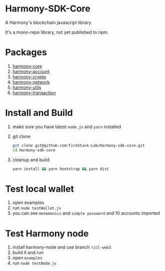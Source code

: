 # Harmony-SDK-Core

A Harmony's blockchain javascript library

It's a mono-repo library, not yet published to npm.

# Packages

1. [harmony-core](https://github.com/FireStack-Lab/Harmony-sdk-core/tree/master/packages/harmony-core)
2. [harmony-account](https://github.com/FireStack-Lab/Harmony-sdk-core/tree/master/packages/harmony-account)
3. [harmony-crypto](https://github.com/FireStack-Lab/Harmony-sdk-core/tree/master/packages/harmony-crypto)
4. [harmony-network](https://github.com/FireStack-Lab/Harmony-sdk-core/tree/master/packages/harmony-network)
5. [harmony-utils](https://github.com/FireStack-Lab/Harmony-sdk-core/tree/master/packages/harmony-utils)
6. [harmony-transaction](https://github.com/FireStack-Lab/Harmony-sdk-core/tree/master/packages/harmony-transaction)


# Install and Build
1. make sure you have latest `node.js` and `yarn` installed

2. git clone
   
   ```bash
   git clone git@github.com:FireStack-Lab/Harmony-sdk-core.git
   cd Harmony-sdk-core
   ```

3. cleanup and build
   
   ```bash
   yarn install && yarn bootstrap && yarn dist
   ```


# Test local wallet

1. open examples
2. run `node testWallet.js`
3. you can see `monemonics` and `simple password` and 10 accounts imported
   

# Test Harmony node
1. install harmony-node and use branch `ricl-web3`
2. build it and run
3. open `examples`
4. run `node testNode.js`

